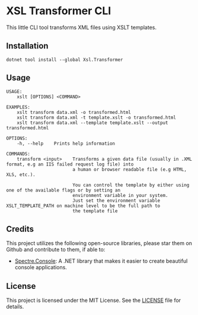 # XSL Transformer CLI

This little CLI tool transforms XML files using XSLT templates.

## Installation

```
dotnet tool install --global Xsl.Transformer
```

## Usage

```
USAGE:
    xslt [OPTIONS] <COMMAND>

EXAMPLES:
    xslt transform data.xml -o transformed.html
    xslt transform data.xml -t template.xslt -o transformed.html
    xslt transform data.xml --template template.xslt --output transformed.html

OPTIONS:
    -h, --help    Prints help information

COMMANDS:
    transform <input>    Transforms a given data file (usually in .XML format, e.g an IIS failed request log file) into
                         a human or browser readable file (e.g HTML, XLS, etc.).

                         You can control the template by either using one of the available flags or by setting an
                         environment variable in your system.
                         Just set the environment variable XSLT_TEMPLATE_PATH on machine level to be the full path to
                         the template file
```

## Credits

This project utilizes the following open-source libraries, please star them on Github and contribute to them, if able to:
- [Spectre.Console](https://github.com/spectreconsole/spectre.console): A .NET library that makes it easier to create beautiful console applications.

## License

This project is licensed under the MIT License. See the [LICENSE](../LICENSE) file for details.
